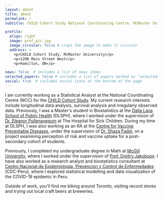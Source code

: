 ```yaml
---
layout: about
title: about
permalink: /
subtitle: CHILD Cohort Study National Coordinating Centre, McMaster University

profile:
  align: right
  image: prof_pic.jpg
  image_circular: false # crops the image to make it circular
  address: >
    <p>CHILD Cohort Study, McMaster University</p>
    <p>1200 Main Street West</p>
    <p>Hamilton, ON</p>

news: false  # includes a list of news items
selected_papers: false # includes a list of papers marked as "selected={true}"
social: true  # includes social icons at the bottom of the page
---
```


I am currently working as a Statistical Analyst at the National Coordinating Centre (NCC) for the [CHILD Cohort Study](https://childstudy.ca/). My current research interests include longitudinal data analysis, survival analysis and irregularly observed data. Previously, I was a Master's student in Biostatistics at the [Dalla Lana School of Public Health](https://www.dlsph.utoronto.ca/) (DLSPH), where I worked under the supervision of [Dr. Eleanor Pullenayegum](https://lab.research.sickkids.ca/pullenayegum/) at The Hospital for Sick Children. During my time at DLSPH, I was also working as an RA at the [Centre for Vaccine Preventable Diseases](https://www.dlsph.utoronto.ca/institutes/centre-for-vaccine-preventable-diseases/), under the supervision of [Dr. Shaza Fadel](https://www.dlsph.utoronto.ca/faculty-profile/fadel-shaza/), on a project examining perception of risk and vaccine uptake for a post-secondary cohort of students. 

Previously, I completed my undergraduate degree in Math at [McGill University](https://www.mcgill.ca/mathstat/), where I worked under the supervision of [Prof. Dmitry Jakobson](https://www.math.mcgill.ca/jakobson/). I have also worked as a research analyst and biostatistics consultant at [Centro Nacional de Epidemiologia, Prevencion y Control de Enfermedades](https://www.dge.gob.pe/portalnuevo/) (CDC-Peru), where I explored statistical modelling and data visualization of the COVID-19 epidemic in Peru. 

Outside of work, you'll find me biking around Toronto, visiting record stores and trying out local craft beers at breweries. 




